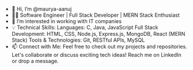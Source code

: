 - 👋 Hi, I’m @maurya-aanuj
- 👨‍💻 Software Engineer | Full Stack Developer | MERN Stack Enthusiast 
- 👀 I’m interested in working with IT companies 
- 💡 Technical Skills: Languages: C, Java, JavaScript Full Stack Development: HTML, CSS, Node.js, Express.js, MongoDB, React (MERN Stack) Tools & Technologies: Git, RESTful APIs, MySQL
- 📫 Connect with Me: Feel free to check out my projects and repositories. Let's collaborate or discuss exciting tech ideas! Reach me on LinkedIn or drop a message.
<!---
maurya-aanuj/maurya-aanuj is a ✨ special ✨ repository because its `README.md` (this file) appears on your GitHub profile.
You can click the Preview link to take a look at your changes.
--->
